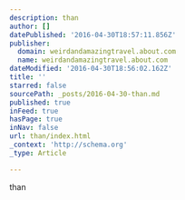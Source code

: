 ```yaml
---
description: than
author: []
datePublished: '2016-04-30T18:57:11.856Z'
publisher:
  domain: weirdandamazingtravel.about.com
  name: weirdandamazingtravel.about.com
dateModified: '2016-04-30T18:56:02.162Z'
title: ''
starred: false
sourcePath: _posts/2016-04-30-than.md
published: true
inFeed: true
hasPage: true
inNav: false
url: than/index.html
_context: 'http://schema.org'
_type: Article

---
```

than